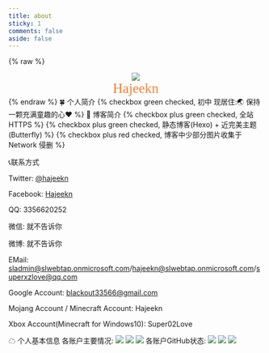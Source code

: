```yaml
---
title: about
sticky: 1
comments: false
aside: false
---
```

{% raw %}
<link rel="stylesheet" href="https://cdn.jsdelivr.net/gh/dreamy-tzk/Static_butterfly/dist/css/051eaa7d.min.css">
<center><img src="https://rmt.dogedoge.com/fetch/hajeekn/storage/Logo@B_3508X4961.png?w=141" data-fancybox="group" data-caption="My Avatar" class="fancybox"></center>
<style>@font-face{font-family:myfont;font-weight:700;src:url(https://cdn.jsdelivr.net/gh/sviptzk/xiaokang.me/www/myfont.ttf)}</style>
<center style="font-size:1.7rem;background-image:linear-gradient(92deg,#f35626 0,#feab3a 100%);-webkit-background-clip:text;-webkit-text-fill-color:transparent;font-family:myfont">Hajeekn</center>
{% endraw %}
🍀 个人简介
{% checkbox green checked, 初中 现居住:🌏 保持一颗充满童趣的心♥ %}
🌌 博客简介
{% checkbox plus green checked, 全站HTTPS %}
{% checkbox plus green checked, 静态博客(Hexo) + 近完美主题(Butterfly) %}
{% checkbox plus red checked, 博客中少部分图片收集于Network 侵删 %}

📞联系方式

Twitter: [@hajeekn](https://twitter.com/hajeekn)

Facebook: [Hajeekn](https://www.facebook.com/yutong.wu.16121/)

QQ: 3356620252

微信: 就不告诉你

微博: 就不告诉你

EMail: [sladmin@slwebtap.onmicrosoft.com](mailto:sladmin@slwebtap.onmicrosoft.com)/[hajeekn@slwebtap.onmicrosoft.com](mailto:hajeekn@slwebtap.onmicrosoft.com)/[superxzlove@qq.com](mailto:superxzlove@qq.com)

Google Account: blackout33566@gmail.com

Mojang Account / Minecraft Account: Hajeekn

Xbox Account(Minecraft for Windows10): Super02Love

☁ 个人基本信息
各账户主要情况:
![](https://github-stats.hclonely.com/api/top-langs/?username=glahajeekn)
![](https://github-stats.hclonely.com/api/top-langs/?username=slblog-github)
![](https://github-stats.hclonely.com/api/top-langs/?username=Open-super)
各账户GitHub状态:
![](https://github-stats.hclonely.com/api?username=glahajeekn&show_icons=true&count_private=true&layout=compact&theme=vue)
![](https://github-stats.hclonely.com/api?username=slblog-github&show_icons=true&count_private=true&layout=compact&theme=vue)
![](https://github-stats.hclonely.com/api?username=Open-super&show_icons=true&count_private=true&layout=compact&theme=vue)